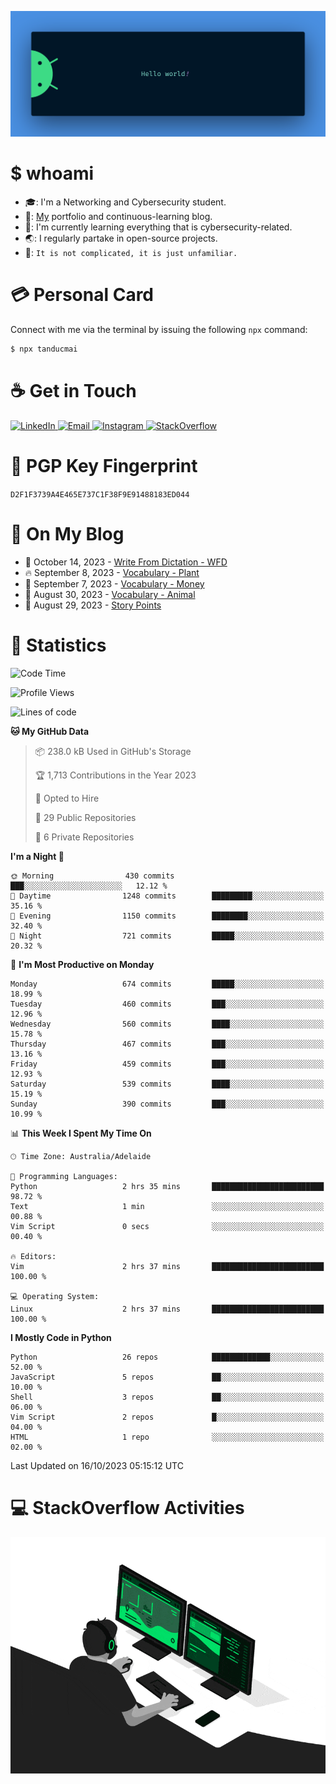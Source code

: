 <p align="center"><img src="assets/banner.png" /></p>

[//]: ![](https://github.com/tanducmai/tanducmai/actions/workflows/waka-stats.yml/badge.svg)
[//]: ![](https://github.com/tanducmai/tanducmai/actions/workflows/latest-blogs.yml/badge.svg)
[//]: ![](https://github.com/tanducmai/tanducmai/actions/workflows/stackoverflow-activities.yml/badge.svg)

# $ whoami

- :mortar_board:: I'm a Networking and Cybersecurity student.
- :telescope:: [My](https://tanducmai.com/) portfolio and continuous-learning blog.
- :seedling:: I'm currently learning everything that is cybersecurity-related.
- :earth_asia:: I regularly partake in open-source projects.
- :speech_balloon:: `It is not complicated, it is just unfamiliar.`

# :credit_card: Personal Card

Connect with me via the terminal by issuing the following `npx` command:

```bash
$ npx tanducmai
```

# :coffee: Get in Touch

<a target="_blank" href="https://www.linkedin.com/in/tanducmai/">
  <img alt="LinkedIn" src="https://img.shields.io/badge/LinkedIn-0077B5?style=for-the-badge&logo=linkedin&logoColor=white" />
</a>
<a target="_blank" href="mailto:henryfromvietnam@gmail.com">
  <img alt="Email" src="https://img.shields.io/badge/Gmail-D14836?style=for-the-badge&logo=gmail&logoColor=white" />
</a>
<a target="_blank" href="https://www.instagram.com/henry.maii/">
  <img alt="Instagram" src="https://img.shields.io/badge/Instagram-E4405F?style=for-the-badge&logo=instagram&logoColor=white" />
</a>
<a target="_blank" href="https://stackoverflow.com/users/16999206/tanducmai">
  <img alt="StackOverflow" src="https://img.shields.io/static/v1?message=Stackoverflow&logo=stackoverflow&label=&color=FE7A16&logoColor=white&labelColor=&style=for-the-badge" />
</a>

# :closed_lock_with_key: PGP Key Fingerprint

`D2F1F3739A4E465E737C1F38F9E91488183ED044`

# :scroll: On My Blog

<!-- BLOG-POST-LIST:START -->
 - 💯 October 14, 2023 - [Write From Dictation - WFD](https://tanducmai.com/posts/glossaries/wfd/)
 - 🔥 September 8, 2023 - [Vocabulary - Plant](https://tanducmai.com/posts/glossaries/vocabulary-plant/)
 - 💫 September 7, 2023 - [Vocabulary - Money](https://tanducmai.com/posts/glossaries/vocabulary-money/)
 - 🚀 August 30, 2023 - [Vocabulary - Animal](https://tanducmai.com/posts/glossaries/vocabulary-animal/)
 - 🌮 August 29, 2023 - [Story Points](https://tanducmai.com/posts/agile-development-and-governance/story-points/)<!-- BLOG-POST-LIST:END -->

# :1234: Statistics

<!--START_SECTION:waka-->
![Code Time](http://img.shields.io/badge/Code%20Time-136%20hrs%2032%20mins-blue)

![Profile Views](http://img.shields.io/badge/Profile%20Views-4-blue)

![Lines of code](https://img.shields.io/badge/From%20Hello%20World%20I%27ve%20Written-9.1%20million%20lines%20of%20code-blue)

**🐱 My GitHub Data** 

> 📦 238.0 kB Used in GitHub's Storage 
 > 
> 🏆 1,713 Contributions in the Year 2023
 > 
> 💼 Opted to Hire
 > 
> 📜 29 Public Repositories 
 > 
> 🔑 6 Private Repositories 
 > 
**I'm a Night 🦉** 

```text
🌞 Morning                430 commits         ███░░░░░░░░░░░░░░░░░░░░░░   12.12 % 
🌆 Daytime                1248 commits        █████████░░░░░░░░░░░░░░░░   35.16 % 
🌃 Evening                1150 commits        ████████░░░░░░░░░░░░░░░░░   32.40 % 
🌙 Night                  721 commits         █████░░░░░░░░░░░░░░░░░░░░   20.32 % 
```
📅 **I'm Most Productive on Monday** 

```text
Monday                   674 commits         █████░░░░░░░░░░░░░░░░░░░░   18.99 % 
Tuesday                  460 commits         ███░░░░░░░░░░░░░░░░░░░░░░   12.96 % 
Wednesday                560 commits         ████░░░░░░░░░░░░░░░░░░░░░   15.78 % 
Thursday                 467 commits         ███░░░░░░░░░░░░░░░░░░░░░░   13.16 % 
Friday                   459 commits         ███░░░░░░░░░░░░░░░░░░░░░░   12.93 % 
Saturday                 539 commits         ████░░░░░░░░░░░░░░░░░░░░░   15.19 % 
Sunday                   390 commits         ███░░░░░░░░░░░░░░░░░░░░░░   10.99 % 
```


📊 **This Week I Spent My Time On** 

```text
🕑︎ Time Zone: Australia/Adelaide

💬 Programming Languages: 
Python                   2 hrs 35 mins       █████████████████████████   98.72 % 
Text                     1 min               ░░░░░░░░░░░░░░░░░░░░░░░░░   00.88 % 
Vim Script               0 secs              ░░░░░░░░░░░░░░░░░░░░░░░░░   00.40 % 

🔥 Editors: 
Vim                      2 hrs 37 mins       █████████████████████████   100.00 % 

💻 Operating System: 
Linux                    2 hrs 37 mins       █████████████████████████   100.00 % 
```

**I Mostly Code in Python** 

```text
Python                   26 repos            █████████████░░░░░░░░░░░░   52.00 % 
JavaScript               5 repos             ██░░░░░░░░░░░░░░░░░░░░░░░   10.00 % 
Shell                    3 repos             ██░░░░░░░░░░░░░░░░░░░░░░░   06.00 % 
Vim Script               2 repos             █░░░░░░░░░░░░░░░░░░░░░░░░   04.00 % 
HTML                     1 repo              ░░░░░░░░░░░░░░░░░░░░░░░░░   02.00 % 
```




 Last Updated on 16/10/2023 05:15:12 UTC
<!--END_SECTION:waka-->

# :computer: StackOverflow Activities

<!-- STACKOVERFLOW:START -->
<!-- STACKOVERFLOW:END -->

<p align="center"><img src="assets/developer.gif" /></p>

